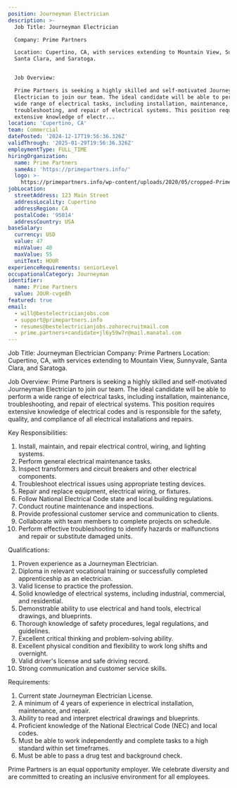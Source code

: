 ```yaml
---
position: Journeyman Electrician
description: >-
  Job Title: Journeyman Electrician

  Company: Prime Partners

  Location: Cupertino, CA, with services extending to Mountain View, Sunnyvale,
  Santa Clara, and Saratoga.


  Job Overview: 

  Prime Partners is seeking a highly skilled and self-motivated Journeyman
  Electrician to join our team. The ideal candidate will be able to perform a
  wide range of electrical tasks, including installation, maintenance,
  troubleshooting, and repair of electrical systems. This position requires
  extensive knowledge of electr...
location: 'Cupertino, CA'
team: Commercial
datePosted: '2024-12-17T19:56:36.326Z'
validThrough: '2025-01-29T19:56:36.326Z'
employmentType: FULL_TIME
hiringOrganization:
  name: Prime Partners
  sameAs: 'https://primepartners.info/'
  logo: >-
    https://primepartners.info/wp-content/uploads/2020/05/cropped-Prime-Partners-Logo-NO-BG-1-1.png
jobLocation:
  streetAddress: 123 Main Street
  addressLocality: Cupertino
  addressRegion: CA
  postalCode: '95014'
  addressCountry: USA
baseSalary:
  currency: USD
  value: 47
  minValue: 40
  maxValue: 55
  unitText: HOUR
experienceRequirements: seniorLevel
occupationalCategory: Journeyman
identifier:
  name: Prime Partners
  value: JOUR-cvge8h
featured: true
email:
  - will@bestelectricianjobs.com
  - support@primepartners.info
  - resumes@bestelectricianjobs.zohorecruitmail.com
  - prime.partners+candidate+jl6y59w7r@mail.manatal.com
---
```




Job Title: Journeyman Electrician
Company: Prime Partners
Location: Cupertino, CA, with services extending to Mountain View, Sunnyvale, Santa Clara, and Saratoga.

Job Overview: 
Prime Partners is seeking a highly skilled and self-motivated Journeyman Electrician to join our team. The ideal candidate will be able to perform a wide range of electrical tasks, including installation, maintenance, troubleshooting, and repair of electrical systems. This position requires extensive knowledge of electrical codes and is responsible for the safety, quality, and compliance of all electrical installations and repairs.

Key Responsibilities:

1. Install, maintain, and repair electrical control, wiring, and lighting systems.
2. Perform general electrical maintenance tasks.
3. Inspect transformers and circuit breakers and other electrical components.
4. Troubleshoot electrical issues using appropriate testing devices.
5. Repair and replace equipment, electrical wiring, or fixtures.
6. Follow National Electrical Code state and local building regulations.
7. Conduct routine maintenance and inspections.
8. Provide professional customer service and communication to clients.
9. Collaborate with team members to complete projects on schedule.
10. Perform effective troubleshooting to identify hazards or malfunctions and repair or substitute damaged units.

Qualifications:

1. Proven experience as a Journeyman Electrician.
2. Diploma in relevant vocational training or successfully completed apprenticeship as an electrician.
3. Valid license to practice the profession.
4. Solid knowledge of electrical systems, including industrial, commercial, and residential.
5. Demonstrable ability to use electrical and hand tools, electrical drawings, and blueprints.
6. Thorough knowledge of safety procedures, legal regulations, and guidelines.
7. Excellent critical thinking and problem-solving ability.
8. Excellent physical condition and flexibility to work long shifts and overnight.
9. Valid driver's license and safe driving record.
10. Strong communication and customer service skills.

Requirements:

1. Current state Journeyman Electrician License.
2. A minimum of 4 years of experience in electrical installation, maintenance, and repair.
3. Ability to read and interpret electrical drawings and blueprints.
4. Proficient knowledge of the National Electrical Code (NEC) and local codes.
5. Must be able to work independently and complete tasks to a high standard within set timeframes.
6. Must be able to pass a drug test and background check.

Prime Partners is an equal opportunity employer. We celebrate diversity and are committed to creating an inclusive environment for all employees.
